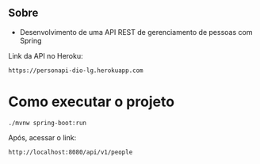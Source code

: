 ## Sobre
* Desenvolvimento de uma API REST de gerenciamento de pessoas com Spring

Link da API no Heroku: 
```
https://personapi-dio-lg.herokuapp.com
```

# Como executar o projeto
```shell script
./mvnw spring-boot:run 
```
Após, acessar o link:
```
http://localhost:8080/api/v1/people
```